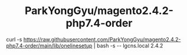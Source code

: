 <h1 align="center">ParkYongGyu/magento2.4.2-php7.4-order</h1>

curl -s https://raw.githubusercontent.com/ParkYongGyu/magento2.4.2-php7.4-order/main/lib/onelinesetup | bash -s -- lgcns.local 2.4.2
